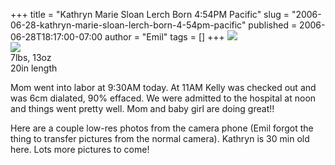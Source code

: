 +++
title = "Kathryn Marie Sloan Lerch Born 4:54PM Pacific"
slug = "2006-06-28-kathryn-marie-sloan-lerch-born-4-54pm-pacific"
published = 2006-06-28T18:17:00-07:00
author = "Emil"
tags = []
+++
[![](../images/thumbnails/2006-06-28-kathryn-marie-sloan-lerch-born-4-54pm-pacific-IMAGE_030.jpg)](../images/2006-06-28-kathryn-marie-sloan-lerch-born-4-54pm-pacific-IMAGE_030.jpg)  
[![](../images/thumbnails/2006-06-28-kathryn-marie-sloan-lerch-born-4-54pm-pacific-IMAGE_029.jpg)](../images/2006-06-28-kathryn-marie-sloan-lerch-born-4-54pm-pacific-IMAGE_029.jpg)  
7lbs, 13oz  
20in length  
  
Mom went into labor at 9:30AM today. At 11AM Kelly was checked out and
was 6cm dialated, 90% effaced. We were admitted to the hospital at noon
and things went pretty well. Mom and baby girl are doing great!!  
  
  
<span style="BACKGROUND-COLOR: #ffffff">Here are a couple low-res photos
from the camera phone (Emil forgot the thing to transfer pictures from
the normal camera). Kathryn is 30 min old here. Lots more pictures to
come!</span>
